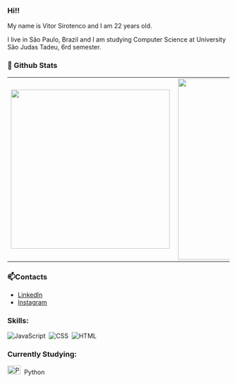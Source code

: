 ### Hi!!

My name is Vitor Sirotenco and I am 22 years old.

I live in São Paulo, Brazil and I am studying Computer Science at University São Judas Tadeu, 6rd semester.

### 💬 Github Stats 

<center>
<table border="0" cellspacing="0" cellpadding="0">
  <tr>
      <td><img width="360px" align="left" src="https://github-readme-stats.vercel.app/api/top-langs/?username=VitorSirotenco&hide=html&layout=compact&theme=dracula&langs_count=10" /></td>
      <td><img width="410px" align="left" src="https://github-readme-stats.vercel.app/api?username=VitorSirotenco&theme=dracula&show_icons=true" /></td>
  </tr>  
</table>
</center>

### 📫Contacts
* [LinkedIn](https://www.linkedin.com/in/vitorsirotenco/)
* [Instagram](https://www.instagram.com/vitor.sirotenco/)
 
 ### Skills:
![JavaScript](https://img.shields.io/badge/-JavaScript-0D1117?style=for-the-badge&logo=javascript&labelColor=0D1117)&nbsp;
![CSS](https://img.shields.io/badge/-CSS-0D1117?style=for-the-badge&logo=CSS3&logoColor=1572B6&labelColor=0D1117)&nbsp;
![HTML](https://img.shields.io/badge/HTML-0D1117?style=for-the-badge&logo=html5&logoColor=white)&nbsp;


### Currently Studying:
<img alt="Python" height="20" width="30" src="https://cdn.jsdelivr.net/gh/devicons/devicon/icons/python/python-original-wordmark.svg" />&nbsp; Python
          
          





